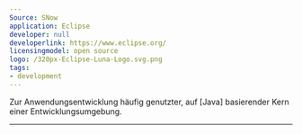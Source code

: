 ```yaml
---
Source: SNow
application: Eclipse
developer: null
developerlink: https://www.eclipse.org/
licensingmodel: open source
logo: /320px-Eclipse-Luna-Logo.svg.png
tags:
- development
---
```

Zur Anwendungsentwicklung häufig genutzter, auf [Java] basierender Kern einer Entwicklungsumgebung.

---

